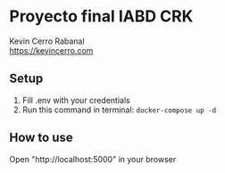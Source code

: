 # Proyecto final IABD CRK

Kevin Cerro Rabanal  
https://kevincerro.com

## Setup
1. Fill .env with your credentials
2. Run this command in terminal: `docker-compose up -d`

## How to use
Open "http://localhost:5000" in your browser
